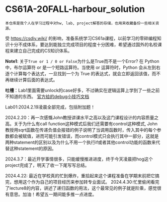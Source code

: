 # CS61A-20FALL-harbour_solution
```
本仓库是我个人在学习过程中对hw, lab, project解答的存储，也用来收藏备份一些相关资源。
```
受 https://csdiy.wiki/ 的影响，准备系统学习CS61a课程，以前学习的零碎编程知识十分不成体系，要达到能独立完成项目的程度十分困难，希望通过国外的名校课程来建立自己完成的CS知识体系。

**Note1**: 关于`True or 1 / 0 or False`为什么是True而不是一个Error?
在 Python 中，布尔运算符 or 是一个短路运算符。当使用 or 运算符时，Python 会从左到右逐个计算每个表达式，一旦找到一个为 True 的表达式，就会立即返回该值，而不再继续计算后面的表达式。

**吐槽**：Lab1里面需要unlock的case好多，不过确实在逻辑运算上学到了一些之前不知道的东西。
[官方给的debug小技巧文档](https://inst.eecs.berkeley.edu/~cs61a/fa20/articles/debugging.html)

Lab01:2024.2.19凌晨全部完成，包括附加题！

2024.2.20：再一次感慨John教授讲课水平之高以及这门课程设计的内容质量之高。关于为什么有call function这种模式后我们还需要有control这种模式, John教授用sqrt函数在传递负值会报错的例子说明了当调用函数时，传入其中的每个参数都会被赋值，进而可能引发错误，而control模式只会执行其中一部分，这就是两种statement的区别以及为什么不用一个执行if或者其他control功能的函数来代替这种statement的原因。

2024.3.7：最近开学事情很多，只能缓慢推进进度，终于今天凌晨把hog这个project完成了，明天了收一下尾写写总结。

2024.4.22: 最近在学校真的忙到爆炸，重拾起来这个课程准备在学期末前把它搞完，想用这个作为自己的项目经历来参加转专业面试。
2024.4.30:忙里偷闲看完了lecture8的内容，讲述了递归函数的用法，这个最常见的例子就是阶乘，感觉很有意思。加油！希望五一期间能多推一点进度。
